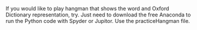 If you would like to play hangman that shows the word and Oxford Dictionary representation, try. Just need to download the free Anaconda to run the Python code with Spyder or Jupitor. Use the practiceHangman file. 
